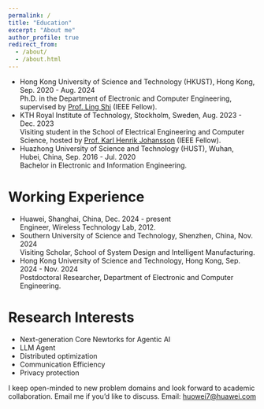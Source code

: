 ```yaml
---
permalink: /
title: "Education"
excerpt: "About me"
author_profile: true
redirect_from: 
  - /about/
  - /about.html
---
```


- Hong Kong University of Science and Technology (HKUST), Hong Kong, Sep. 2020 - Aug. 2024     
  Ph.D. in the Department of Electronic and Computer Engineering, supervised by [Prof. Ling Shi](https://eesling.home.ece.ust.hk/) (IEEE Fellow).
- KTH Royal Institute of Technology, Stockholm, Sweden, Aug. 2023 - Dec. 2023        
  Visiting student in the School of Electrical Engineering and Computer Science, hosted by [Prof. Karl Henrik Johansson](https://people.kth.se/~kallej/index.html) (IEEE Fellow).
- Huazhong University of Science and Technology (HUST), Wuhan, Hubei, China, Sep. 2016 - Jul. 2020        
  Bachelor in Electronic and Information Engineering.


Working Experience
======
- Huawei, Shanghai, China, Dec. 2024 - present    
  Engineer, Wireless Technology Lab, 2012.
- Southern University of Science and Technology, Shenzhen, China, Nov. 2024           
  Visiting Scholar, School of System Design and Intelligent Manufacturing. 
- Hong Kong University of Science and Technology, Hong Kong, Sep. 2024 - Nov. 2024           
  Postdoctoral Researcher, Department of Electronic and Computer Engineering.
 


Research Interests
======
- Next-generation Core Newtorks for Agentic AI
- LLM Agent
- Distributed optimization
- Communication Efficiency
- Privacy protection

I keep open-minded to new problem domains and look forward to academic collaboration. Email me if you’d like to discuss.
Email: huowei7@huawei.com
